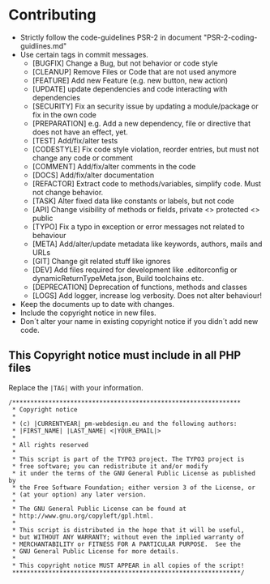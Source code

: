 # Contributing

* Strictly follow the code-guidelines PSR-2 in document "PSR-2-coding-guidlines.md"
* Use certain tags in commit messages.
    * [BUGFIX] Change a Bug, but not behavior or code style
    * [CLEANUP] Remove Files or Code that are not used anymore
    * [FEATURE] Add new Feature (e.g. new button, new action)
    * [UPDATE] update dependencies and code interacting with dependencies
    * [SECURITY] Fix an security issue by updating a module/package or fix in the own code
    * [PREPARATION] e.g. Add a new dependency, file or directive that does not have an effect, yet.
    * [TEST] Add/fix/alter tests
    * [CODESTYLE] Fix code style violation, reorder entries, but must not change any code or comment
    * [COMMENT] Add/fix/alter comments in the code
    * [DOCS] Add/fix/alter documentation
    * [REFACTOR] Extract code to methods/variables, simplify code. Must not change behavior.
    * [TASK] Alter fixed data like constants or labels, but not code
    * [API] Change visibility of methods or fields, private <> protected <> public
    * [TYPO] Fix a typo in exception or error messages not related to behaviour
    * [META] Add/alter/update metadata like keywords, authors, mails and URLs
    * [GIT] Change git related stuff like ignores
    * [DEV] Add files required for development like .editorconfig or dynamicReturnTypeMeta.json, Build toolchains etc.
    * [DEPRECATION] Deprecation of functions, methods and classes
    * [LOGS] Add logger, increase log verbosity. Does not alter behaviour!
* Keep the documents up to date with changes.
* Include the copyright notice in new files.
* Don´t alter your name in existing copyright notice if you didn´t add new code.

## This Copyright notice must include in all PHP files
Replace the `|TAG|` with your information.

```
/***************************************************************
 * Copyright notice
 *
 * (c) |CURRENTYEAR| pm-webdesign.eu and the following authors:
 * |FIRST_NAME| |LAST_NAME| <|YOUR_EMAIL|>
 *
 * All rights reserved
 *
 * This script is part of the TYPO3 project. The TYPO3 project is
 * free software; you can redistribute it and/or modify
 * it under the terms of the GNU General Public License as published by
 * the Free Software Foundation; either version 3 of the License, or
 * (at your option) any later version.
 *
 * The GNU General Public License can be found at
 * http://www.gnu.org/copyleft/gpl.html.
 *
 * This script is distributed in the hope that it will be useful,
 * but WITHOUT ANY WARRANTY; without even the implied warranty of
 * MERCHANTABILITY or FITNESS FOR A PARTICULAR PURPOSE.  See the
 * GNU General Public License for more details.
 *
 * This copyright notice MUST APPEAR in all copies of the script!
 ***************************************************************/
